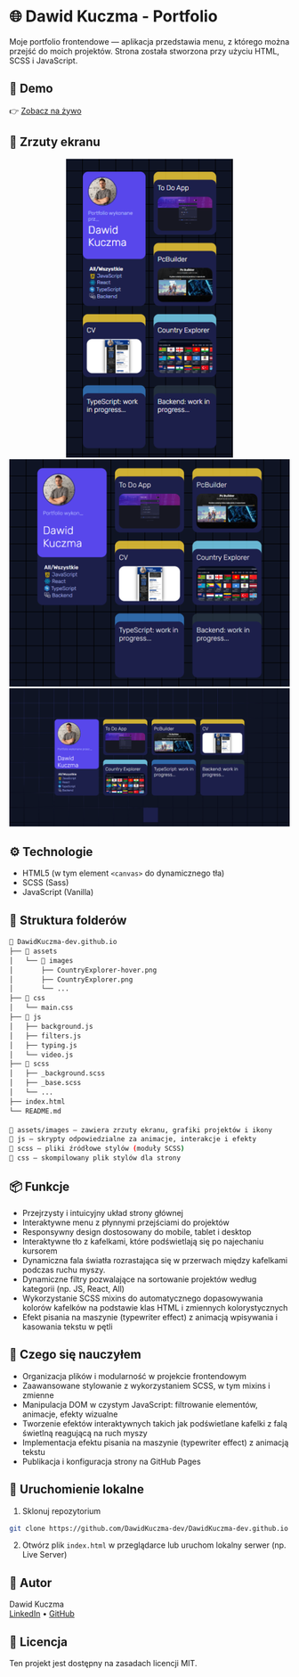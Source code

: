 # 🌐 Dawid Kuczma - Portfolio

Moje portfolio frontendowe — aplikacja przedstawia menu, z którego można przejść do moich projektów. Strona została stworzona przy użyciu HTML, SCSS i JavaScript.

## 🔗 Demo

👉 [Zobacz na żywo](https://dawidkuczma-dev.github.io)

## 📸 Zrzuty ekranu

<p align="center">
  <img src="assets/images/screenshot-mobile.png" width="300" alt="Mobile" />
  <img src="assets/images/screenshot-tablet.png" width="650" alt="Tablet" />
  <img src="assets/images/screenshot-desktop.png" width="950" alt="Desktop" />
</p>


## ⚙️ Technologie

- HTML5 (w tym element `<canvas>` do dynamicznego tła)
- SCSS (Sass)
- JavaScript (Vanilla)

## 📁 Struktura folderów

```bash
📁 DawidKuczma-dev.github.io
├── 📁 assets
│   └── 📁 images
│       ├── CountryExplorer-hover.png
│       ├── CountryExplorer.png
│       └── ...
├── 📁 css
│   └── main.css
├── 📁 js
│   ├── background.js
│   ├── filters.js
│   ├── typing.js
│   └── video.js
├── 📁 scss
│   ├── _background.scss
│   ├── _base.scss
│   └── ...
├── index.html
└── README.md

📁 assets/images – zawiera zrzuty ekranu, grafiki projektów i ikony  
📁 js – skrypty odpowiedzialne za animacje, interakcje i efekty  
📁 scss – pliki źródłowe stylów (moduły SCSS)  
📁 css – skompilowany plik stylów dla strony

```

## 📦 Funkcje

- Przejrzysty i intuicyjny układ strony głównej
- Interaktywne menu z płynnymi przejściami do projektów
- Responsywny design dostosowany do mobile, tablet i desktop
- Interaktywne tło z kafelkami, które podświetlają się po najechaniu kursorem
- Dynamiczna fala światła rozrastająca się w przerwach między kafelkami podczas ruchu myszy.
- Dynamiczne filtry pozwalające na sortowanie projektów według kategorii (np. JS, React, All)
- Wykorzystanie SCSS mixins do automatycznego dopasowywania kolorów kafelków na podstawie klas HTML i zmiennych kolorystycznych
- Efekt pisania na maszynie (typewriter effect) z animacją wpisywania i kasowania tekstu w pętli

## 🧠 Czego się nauczyłem

- Organizacja plików i modularność w projekcie frontendowym
- Zaawansowane stylowanie z wykorzystaniem SCSS, w tym mixins i zmienne
- Manipulacja DOM w czystym JavaScript: filtrowanie elementów, animacje, efekty wizualne
- Tworzenie efektów interaktywnych takich jak podświetlane kafelki z falą świetlną reagującą na ruch myszy
- Implementacja efektu pisania na maszynie (typewriter effect) z animacją tekstu
- Publikacja i konfiguracja strony na GitHub Pages

## 🚀 Uruchomienie lokalne

1. Sklonuj repozytorium  
```bash
git clone https://github.com/DawidKuczma-dev/DawidKuczma-dev.github.io
```
2. Otwórz plik `index.html` w przeglądarce lub uruchom lokalny serwer (np. Live Server)

## 📇 Autor

Dawid Kuczma  
[LinkedIn](https://www.linkedin.com/in/dawid-kuczma-a60836369/) • [GitHub](https://github.com/DawidKuczma-dev)

## 📝 Licencja

Ten projekt jest dostępny na zasadach licencji MIT.






